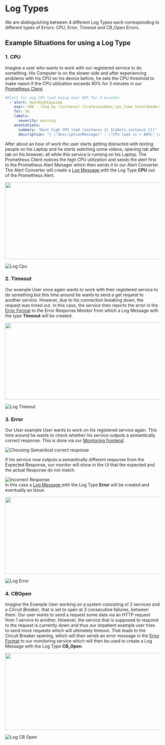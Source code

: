 # Log Types

We are distinguishing between 4 different Log Types each corresponding to different types of Errors: CPU, Error, Timeout and CB_Open Errors. 

## Example Situations for using a Log Type

### 1. CPU
Imagine a user who wants to work with our registered service to do something. His Computer is on the slower side and after experiencing problems with his CPU on his device before, he sets the CPU threshold to make report if the CPU utilization exceeds 80% for 3 minutes in our [Prometheus Client](https://github.com/ccims/overview-and-documentation/blob/gh-pages/alert-converter.md).
```yaml
#Alert for avg CPU load being over 80% for 3 minutes
  - alert: HostHighCpuLoad
    expr: 100 - (avg by (instance) (irate(windows_cpu_time_total{mode="idle"}[1m])) * 100) > 80
    for: 3m
    labels:
      severity: warning
    annotations:
      summary: "Host high CPU load (instance {{ $labels.instance }})"
      description: "{ \"descriptionMessage\" : \"CPU load is > 80%\" \n , \"LogType\" : \"cpu\" \n , \"VALUE\" : {{$value}} }"
```
After about an hour of work the user starts getting distracted with texting people on his Laptop and he starts watching some videos, opening tab after tab on his browser; all while this service is running on his Laptop. The Prometheus Client notices the high CPU utilization and sends the alert first to the Prometheus Alert Manager which then sends it to our Alert Converter. The Alert Converter will create a  [Log Message ](https://github.com/ccims/logging-message-format/blob/dev/src/logging-message-format.ts) with the Log Type **CPU** out of the Prometheus Alert. 

 <img src="https://i.gyazo.com/ba91c1584d2a8f3b02cc6f1d446a0a75.png" width="1400" height="250">


 ![Log Cpu](https://github.com/ccims/overview-and-documentation/blob/master/formats/LogMessageFormat/Example_Logs_model/CPU_Log.png?raw=true)

### 2. Timeout 
Our example User once again wants to work with their registered service to do something but this time around he wants to send a get request to another service. However, due to his connection breaking down, the request was timed out. In this case, the service then reports the error in the [Error Format](https://github.com/ccims/logging-message-format/blob/dev/src/error-format.ts) to the Error Response Monitor from which a Log Message with the type **Timeout** will be created. 

 <img src="https://i.gyazo.com/4952e1606bab745d1300f5d21c92cf23.png" width="1400" height="250">

![Log Timeout](https://github.com/ccims/overview-and-documentation/blob/master/formats/LogMessageFormat/Example_Logs_model/Timeout_Log.png?raw=true)

### 3. Error 
Our User example User wants to work on his registered service again. This time around he wants to check whether his service outputs a semantically correct response. This is done via our [Monitoring frontend](https://github.com/ccims/monitoring-frontend). 

![Choosing Semantical correct response](https://i.gyazo.com/c5694c97e3c9a6fb9bdd8019123c11b3.png)

If his service now outputs a semantically different response from the Expected Response, our monitor will show in the UI that the expected and the actual Response do not match.

![Incorrect Response](https://i.gyazo.com/111c3fbaf6ca706d96efd9506c52c168.png)\
 In this case a [Log Message ](https://github.com/ccims/logging-message-format/blob/dev/src/logging-message-format.ts) with the Log Type **Error** will be created and eventually an Issue. 

<img src="https://i.gyazo.com/f47f969e900b619ff9a5df568e7b7e22.png" width="1200" height="250">

![Log Error](https://github.com/ccims/overview-and-documentation/blob/master/formats/LogMessageFormat/Example_Logs_model/Error_Response_Log.png?raw=true)

### 4. CBOpen
Imagine the Example User working on a system consisting of 2 services and a *Circuit Breaker*, that is set to open at 3 consecutive failures, between them. Our user wants to send a request some data via an HTTP request from 1 service to another. However, the service that is supposed to respond to the request is currently down and thus our impatient example user tries to send more requests which will ultimately timeout. That leads to the Circuit Breaker opening, which will then sends an error message in the [Error Format](https://github.com/ccims/logging-message-format/blob/dev/src/error-format.ts) to our monitoring service which will then be used to create a Log Message with the Log Type **CB_Open**.

<img src="https://i.gyazo.com/8454682e4f0b3726b0bf3c0ad112bcf2.png" width="1080" height="250">

![Log CB Open](https://github.com/ccims/overview-and-documentation/blob/master/formats/LogMessageFormat/Example_Logs_model/CBOpen_Log.png?raw=true)


